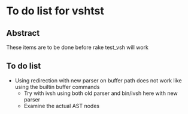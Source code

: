 # To do list for vshtst

## Abstract

These items are to be done before rake test_vsh will work

## To do list

- Using redirection with new parser on buffer path does not work like using the builtin buffer commands
  * Try with ivsh using both old parser and bin/ivsh here with new parser
  * Examine the actual AST nodes

